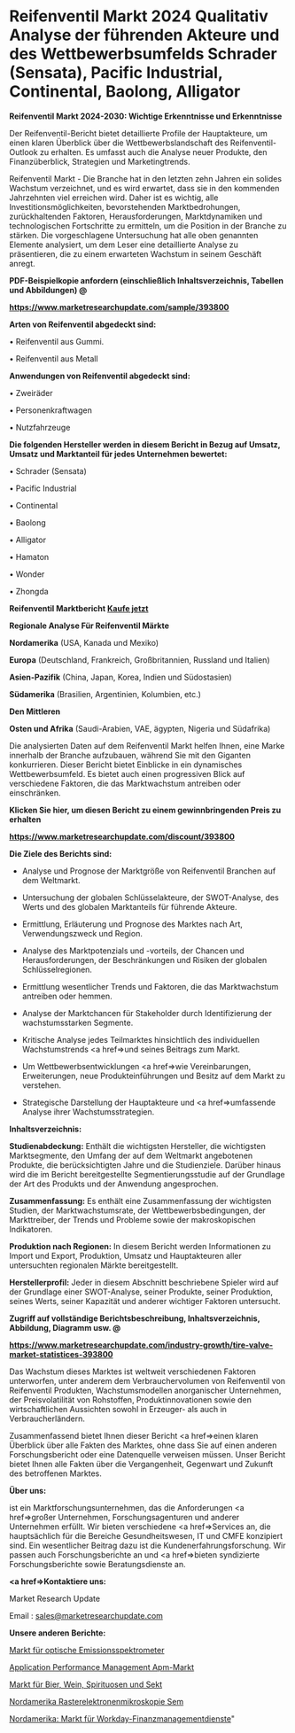 # Reifenventil Markt 2024 Qualitativ Analyse der führenden Akteure und des Wettbewerbsumfelds Schrader (Sensata), Pacific Industrial, Continental, Baolong, Alligator

<strong>Reifenventil Markt 2024-2030: Wichtige Erkenntnisse und Erkenntnisse</strong>

Der Reifenventil-Bericht bietet detaillierte Profile der Hauptakteure, um einen klaren Überblick über die Wettbewerbslandschaft des Reifenventil-Outlook zu erhalten. Es umfasst auch die Analyse neuer Produkte, den Finanzüberblick, Strategien und Marketingtrends.

Reifenventil Markt - Die Branche hat in den letzten zehn Jahren ein solides Wachstum verzeichnet, und es wird erwartet, dass sie in den kommenden Jahrzehnten viel erreichen wird. Daher ist es wichtig, alle Investitionsmöglichkeiten, bevorstehenden Marktbedrohungen, zurückhaltenden Faktoren, Herausforderungen, Marktdynamiken und technologischen Fortschritte zu ermitteln, um die Position in der Branche zu stärken. Die vorgeschlagene Untersuchung hat alle oben genannten Elemente analysiert, um dem Leser eine detaillierte Analyse zu präsentieren, die zu einem erwarteten Wachstum in seinem Geschäft anregt.



<strong><b>PDF-Beispielkopie anfordern (einschließlich Inhaltsverzeichnis, Tabellen und Abbildungen) @ </b></strong>

<strong><a href=https://www.marketresearchupdate.com/sample/393800>

<strong>https://www.marketresearchupdate.com/sample/393800</u></a></strong></strong>



<strong>Arten von Reifenventil abgedeckt sind:</strong>

• Reifenventil aus Gummi.

• Reifenventil aus Metall



<strong>Anwendungen von Reifenventil abgedeckt sind:</strong>

• Zweiräder

• Personenkraftwagen

• Nutzfahrzeuge



<strong>Die folgenden Hersteller werden in diesem Bericht in Bezug auf Umsatz, Umsatz und Marktanteil für jedes Unternehmen bewertet:</strong>

• Schrader (Sensata)

• Pacific Industrial

• Continental

• Baolong

• Alligator

• Hamaton

• Wonder

• Zhongda



<strong>Reifenventil Marktbericht <a href=https://www.marketresearchupdate.com/buynow/393800>Kaufe jetzt</a></strong>



<strong>Regionale Analyse Für Reifenventil Märkte</strong>



<strong>Nordamerika</strong> (USA, Kanada und Mexiko)



<strong>Europa</strong> (Deutschland, Frankreich, Großbritannien, Russland und Italien)



<strong>Asien-Pazifik</strong> (China, Japan, Korea, Indien und Südostasien)



<strong>Südamerika</strong> (Brasilien, Argentinien, Kolumbien, etc.)



<strong>Den Mittleren</strong> 

<strong>Osten und Afrika</strong> (Saudi-Arabien, VAE, ägypten, Nigeria und Südafrika)

Die analysierten Daten auf dem Reifenventil Markt helfen Ihnen, eine Marke innerhalb der Branche aufzubauen, während Sie mit den Giganten konkurrieren. Dieser Bericht bietet Einblicke in ein dynamisches Wettbewerbsumfeld. Es bietet auch einen progressiven Blick auf verschiedene Faktoren, die das Marktwachstum antreiben oder einschränken.



<strong>Klicken Sie hier, um diesen Bericht zu einem gewinnbringenden Preis zu erhalten
</strong>

<strong><a href=https://www.marketresearchupdate.com/discount/393800>https://www.marketresearchupdate.com/discount/393800</b></u></strong></a>



<strong>Die Ziele des Berichts sind:</strong>

- Analyse und Prognose der Marktgröße von Reifenventil Branchen auf dem Weltmarkt.

- Untersuchung der globalen Schlüsselakteure, der SWOT-Analyse, des Werts und des globalen Marktanteils für führende Akteure.

- Ermittlung, Erläuterung und Prognose des Marktes nach Art, Verwendungszweck und Region.

- Analyse des Marktpotenzials und -vorteils, der Chancen und Herausforderungen, der Beschränkungen und Risiken der globalen Schlüsselregionen.

- Ermittlung wesentlicher Trends und Faktoren, die das Marktwachstum antreiben oder hemmen.

- Analyse der Marktchancen für Stakeholder durch Identifizierung der wachstumsstarken Segmente.

- Kritische Analyse jedes Teilmarktes hinsichtlich des individuellen Wachstumstrends <a href=>und</a> seines Beitrags zum Markt.

- Um Wettbewerbsentwicklungen <a href=>wie</a> Vereinbarungen, Erweiterungen, neue Produkteinführungen und Besitz auf dem Markt zu verstehen.

- Strategische Darstellung der Hauptakteure und <a href=>umfas</a>sende Analyse ihrer Wachstumsstrategien.



<strong>Inhaltsverzeichnis:</strong>



<strong>Studienabdeckung:</strong> Enthält die wichtigsten Hersteller, die wichtigsten Marktsegmente, den Umfang der auf dem Weltmarkt angebotenen Produkte, die berücksichtigten Jahre und die Studienziele. Darüber hinaus wird die im Bericht bereitgestellte Segmentierungsstudie auf der Grundlage der Art des Produkts und der Anwendung angesprochen.



<strong>Zusammenfassung:</strong> Es enthält eine Zusammenfassung der wichtigsten Studien, der Marktwachstumsrate, der Wettbewerbsbedingungen, der Markttreiber, der Trends und Probleme sowie der makroskopischen Indikatoren.



<strong>Produktion nach Regionen:</strong> In diesem Bericht werden Informationen zu Import und Export, Produktion, Umsatz und Hauptakteuren aller untersuchten regionalen Märkte bereitgestellt.



<strong>Herstellerprofil:</strong> Jeder in diesem Abschnitt beschriebene Spieler wird auf der Grundlage einer SWOT-Analyse, seiner Produkte, seiner Produktion, seines Werts, seiner Kapazität und anderer wichtiger Faktoren untersucht.



<strong><b>Zugriff auf vollständige Berichtsbeschreibung, Inhaltsverzeichnis, Abbildung, Diagramm usw. @ </b></strong>

<strong><a href=https://www.marketresearchupdate.com/industry-growth/tire-valve-market-statistices-393800>https://www.marketresearchupdate.com/industry-growth/tire-valve-market-statistices-393800</a></strong>

Das Wachstum dieses Marktes ist weltweit verschiedenen Faktoren unterworfen, unter anderem dem Verbrauchervolumen von Reifenventil von Reifenventil Produkten, Wachstumsmodellen anorganischer Unternehmen, der Preisvolatilität von Rohstoffen, Produktinnovationen sowie den wirtschaftlichen Aussichten sowohl in Erzeuger- als auch in Verbraucherländern.

Zusammenfassend bietet Ihnen dieser Bericht <a href=>einen</a> klaren Überblick über alle Fakten des Marktes, ohne dass Sie auf einen anderen Forschungsbericht oder eine Datenquelle verweisen müssen. Unser Bericht bietet Ihnen alle Fakten über die Vergangenheit, Gegenwart und Zukunft des betroffenen Marktes.



<strong>Über uns:</strong>

 ist ein Marktforschungsunternehmen, das die Anforderungen <a href=>großer</a> Unternehmen, Forschungsagenturen und anderer Unternehmen erfüllt. Wir bieten verschiedene <a href=>Services</a> an, die hauptsächlich für die Bereiche Gesundheitswesen, IT und CMFE konzipiert sind. Ein wesentlicher Beitrag dazu ist die Kundenerfahrungsforschung. Wir passen auch Forschungsberichte an und <a href=>bieten</a> syndizierte Forschungsberichte sowie Beratungsdienste an.



<strong><a href=>Kontaktiere uns:</a></strong>

Market Research Update

Email : sales@marketresearchupdate.com



<strong>Unsere anderen Berichte:</strong>

<a href=https://www.linkedin.com/pulse/optical-emission-spectrometer-market-size-share>Markt für optische Emissionsspektrometer</a>

<a href=https://www.linkedin.com/pulse/application-performance-management-apm-market-4f>Application Performance Management Apm-Markt</a>

<a href=https://www.linkedin.com/pulse/beer-wine-spirits-sparkling-market-report-2023-top-company>Markt für Bier, Wein, Spirituosen und Sekt</a>

<a href=https://www.linkedin.com/pulse/north-america-scanning-electron-microscopy-sem>Nordamerika Rasterelektronenmikroskopie Sem</a>

<a href=https://www.linkedin.com/pulse/north-america-workday-financial-management-service-market>Nordamerika: Markt für Workday-Finanzmanagementdienste</a>"
